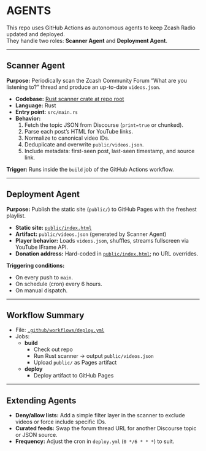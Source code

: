 # AGENTS

This repo uses GitHub Actions as autonomous agents to keep Zcash Radio updated and deployed.  
They handle two roles: **Scanner Agent** and **Deployment Agent**.

---

## Scanner Agent

**Purpose:** Periodically scan the Zcash Community Forum “What are you listening to?” thread and produce an up-to-date `videos.json`.

 - **Codebase:** [Rust scanner crate at repo root](./)
- **Language:** Rust
- **Entry point:** `src/main.rs`
- **Behavior:**
  1. Fetch the topic JSON from Discourse (`print=true` or chunked).
  2. Parse each post’s HTML for YouTube links.
  3. Normalize to canonical video IDs.
  4. Deduplicate and overwrite `public/videos.json`.
  5. Include metadata: first-seen post, last-seen timestamp, and source link.

**Trigger:** Runs inside the `build` job of the GitHub Actions workflow.

---

## Deployment Agent

**Purpose:** Publish the static site (`public/`) to GitHub Pages with the freshest playlist.

- **Static site:** [`public/index.html`](./public/index.html)
- **Artifact:** `public/videos.json` (generated by Scanner Agent)
- **Player behavior:** Loads `videos.json`, shuffles, streams fullscreen via YouTube IFrame API.
- **Donation address:** Hard-coded in [`public/index.html`](./public/index.html); no URL overrides.

**Triggering conditions:**
- On every push to `main`.
- On schedule (cron) every 6 hours.
- On manual dispatch.

---

## Workflow Summary

- File: [`.github/workflows/deploy.yml`](.github/workflows/deploy.yml)
- Jobs:
  - **build**
    - Check out repo
    - Run Rust scanner → output `public/videos.json`
    - Upload `public/` as Pages artifact
  - **deploy**
    - Deploy artifact to GitHub Pages

---

## Extending Agents

- **Deny/allow lists:** Add a simple filter layer in the scanner to exclude videos or force include specific IDs.
- **Curated feeds:** Swap the forum thread URL for another Discourse topic or JSON source.
- **Frequency:** Adjust the cron in `deploy.yml` (`0 */6 * * *`) to suit.


